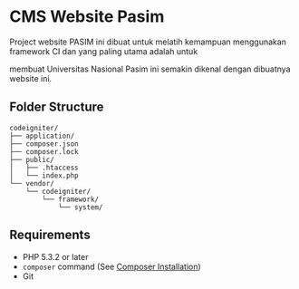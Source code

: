 # CMS Website Pasim

Project website PASIM ini dibuat untuk melatih kemampuan menggunakan framework CI dan yang paling utama adalah untuk

membuat Universitas Nasional Pasim ini semakin dikenal dengan dibuatnya website ini.

## Folder Structure

```
codeigniter/
├── application/
├── composer.json
├── composer.lock
├── public/
│   ├── .htaccess
│   └── index.php
└── vendor/
    └── codeigniter/
        └── framework/
            └── system/
```

## Requirements

* PHP 5.3.2 or later
* `composer` command (See [Composer Installation](https://getcomposer.org/doc/00-intro.md#installation-linux-unix-osx))
* Git

